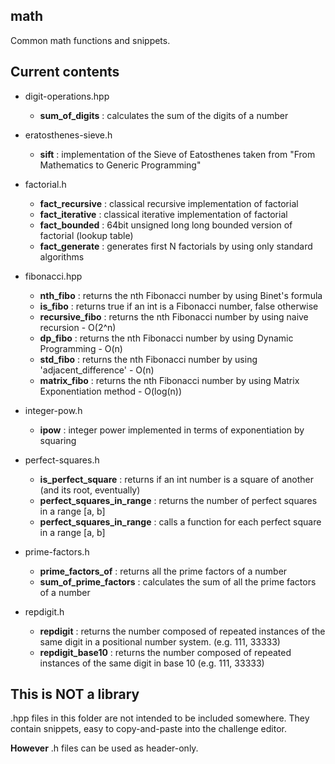 ## math
Common math functions and snippets.

## Current contents

* digit-operations.hpp
  * __sum_of_digits__ : calculates the sum of the digits of a number 
  
* eratosthenes-sieve.h
  * __sift__ : implementation of the Sieve of Eatosthenes taken from "From Mathematics to Generic Programming"
 
* factorial.h
  * __fact_recursive__ : classical recursive implementation of factorial
  * __fact_iterative__ : classical iterative implementation of factorial 
  * __fact_bounded__ : 64bit unsigned long long bounded version of factorial (lookup table)
  * __fact_generate__ : generates first N factorials by using only standard algorithms

* fibonacci.hpp
  * __nth_fibo__ : returns the nth Fibonacci number by using Binet's formula
  * __is_fibo__ : returns true if an int is a Fibonacci number, false otherwise
  * __recursive_fibo__ : returns the nth Fibonacci number by using naive recursion - O(2^n)
  * __dp_fibo__ : returns the nth Fibonacci number by using Dynamic Programming - O(n)
  * __std_fibo__ : returns the nth Fibonacci number by using 'adjacent_difference' - O(n)
  * __matrix_fibo__ : returns the nth Fibonacci number by using Matrix Exponentiation method - O(log(n))

* integer-pow.h
  * __ipow__ : integer power implemented in terms of exponentiation by squaring

* perfect-squares.h
  * __is_perfect_square__ : returns if an int number is a square of another (and its root, eventually)
  * __perfect_squares_in_range__ : returns the number of perfect squares in a range [a, b]
  * __perfect_squares_in_range__ : calls a function for each perfect square in a range [a, b] 

* prime-factors.h
  * __prime_factors_of__ : returns all the prime factors of a number
  * __sum_of_prime_factors__ : calculates the sum of all the prime factors of a number

* repdigit.h
  * __repdigit__ : returns the number composed of repeated instances of the same digit in a positional number system. (e.g. 111, 33333)
  * __repdigit_base10__ : returns the number composed of repeated instances of the same digit in base 10 (e.g. 111, 33333)

## This is NOT a library
.hpp files in this folder are not intended to be included somewhere. They contain snippets, easy to copy-and-paste into the challenge editor.

__However__ .h files can be used as header-only.

